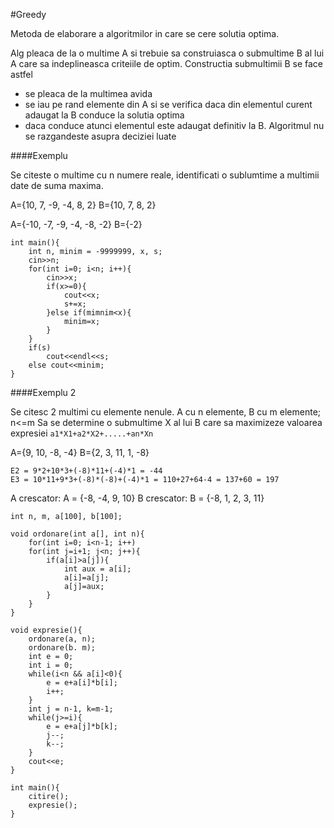 #Greedy

Metoda de elaborare a algoritmilor in care se cere solutia optima.

Alg pleaca de la o multime A si trebuie sa construiasca o submultime B al lui A care sa indeplineasca criteiile de optim. Constructia submultimii B se face astfel

- se pleaca de la multimea avida
- se iau pe rand elemente din A si se verifica daca din elementul curent adaugat la B conduce la solutia optima
- daca conduce atunci elementul este adaugat definitiv la B. Algoritmul nu se razgandeste asupra deciziei luate

####Exemplu

Se citeste o multime cu n numere reale, identificati o sublumtime a multimii date de suma maxima.

A={10, 7, -9, -4, 8, 2}
B={10, 7, 8, 2}

A={-10, -7, -9, -4, -8, -2}
B={-2}

```
int main(){
	int n, minim = -9999999, x, s;
	cin>>n;
	for(int i=0; i<n; i++){
		cin>>x;
		if(x>=0){
			cout<<x;
			s+=x;
		}else if(mimnim<x){
			minim=x;
		}
	}
	if(s)
		cout<<endl<<s;
	else cout<<minim;
}
```

####Exemplu 2

Se citesc 2 multimi cu elemente nenule.
A cu n elemente, B cu m elemente; n<=m
Sa se determine o submultime X al lui B care sa maximizeze valoarea expresiei ```a1*X1+a2*X2+.....+an*Xn```

A={9, 10, -8, -4}
B={2, 3, 11, 1, -8}
```
E2 = 9*2+10*3+(-8)*11+(-4)*1 = -44
E3 = 10*11+9*3+(-8)*(-8)+(-4)*1 = 110+27+64-4 = 137+60 = 197 
```
A crescator: A = {-8, -4, 9, 10}
B crescator: B = {-8, 1, 2, 3, 11}

```
int n, m, a[100], b[100];

void ordonare(int a[], int n){
	for(int i=0; i<n-1; i++)
	for(int j=i+1; j<n; j++){
		if(a[i]>a[j]){
			int aux = a[i];
			a[i]=a[j];
			a[j]=aux;
		}
	}
}

void expresie(){
	ordonare(a, n);
	ordonare(b. m);
	int e = 0;
	int i = 0;
	while(i<n && a[i]<0){
		e = e+a[i]*b[i];
		i++;
	}
	int j = n-1, k=m-1;
	while(j>=i){
		e = e+a[j]*b[k];
		j--;
		k--;
	}
	cout<<e;
}

int main(){
	citire();
	expresie();
}
```